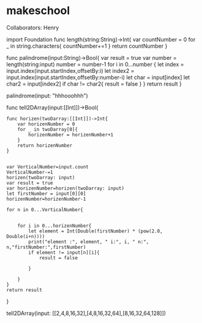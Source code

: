 # makeschool

Collaborators:  Henry

import Foundation
func length(string:String)->Int{
    var countNumber = 0
    for _ in  string.characters{
        countNumber+=1
    }
    return countNumber
}

func palindrome(input:String)->Bool{
    var result = true
    var number = length(string:input)
    number = number-1
    for i in  0...number {
        let index = input.index(input.startIndex,offsetBy:i)
        let index2 = input.index(input.startIndex,offsetBy:number-i)
        let char = input[index]
        let char2 = input[index2]
        if char != char2{
            result = false
        }
    }
    return result
}

palindrome(input: "hhhooohhh")










func tell2DArray(input:[[Int]])->Bool{
    
    func horizen(twoDarray:[[Int]])->Int{
        var horizenNumber = 0
        for _ in twoDarray[0]{
            horizenNumber = horizenNumber+1
        }
        return horizenNumber
    }
    
    
    var VerticalNumber=input.count
    VerticalNumber-=1
    horizen(twoDarray: input)
    var result = true
    var horizenNumber=horizen(twoDarray: input)
    let firstNumber = input[0][0]
    horizenNumber=horizenNumber-1
    
    for n in 0...VerticalNumber{
        
        
        for i in 0...horizenNumber{
            let element = Int(Double(firstNumber) * (pow(2.0, Double(i+n))))
            print("element :", element, " i:", i, " n:", n,"firstNumber:",firstNumber)
            if element != input[n][i]{
                result = false
                
            }
            
        }
    }
    return result
}

tell2DArray(input: [[2,4,8,16,32],[4,8,16,32,64],[8,16,32,64,128]])










